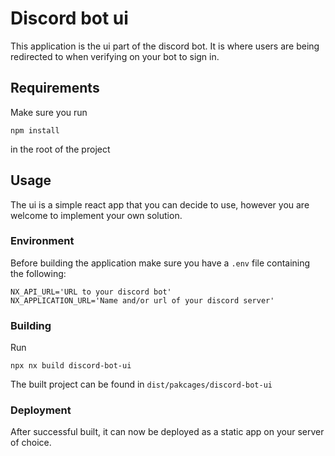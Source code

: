 # Discord bot ui

This application is the ui part of the discord bot. It is where users are being redirected to when verifying on your bot to sign in.

## Requirements

Make sure you run

```
npm install
```

in the root of the project

## Usage

The ui is a simple react app that you can decide to use, however you are welcome to implement your own solution.

### Environment

Before building the application make sure you have a `.env` file containing the following:

```
NX_API_URL='URL to your discord bot'
NX_APPLICATION_URL='Name and/or url of your discord server'
```

### Building

Run

```
npx nx build discord-bot-ui
```

The built project can be found in `dist/pakcages/discord-bot-ui`

### Deployment

After successful built, it can now be deployed as a static app on your server of choice.
